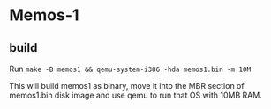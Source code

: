 # Memos-1

## build

Run `make -B memos1 && qemu-system-i386 -hda memos1.bin -m 10M`

This will build memos1 as binary, move it into the MBR section of memos1.bin disk image and use qemu to run that OS with 10MB RAM.